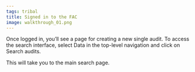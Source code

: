 ```yaml
---
tags: tribal
title: Signed in to the FAC
image: walkthrough_01.png
---
```


Once logged in, you’ll see a page for creating a new single audit. To access the search interface, select Data in the top-level navigation and click on Search audits.

This will take you to the main search page.
